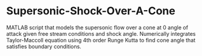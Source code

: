 # Supersonic-Shock-Over-A-Cone
MATLAB script that models the supersonic flow over a cone at 0 angle of attack given free stream conditions and shock angle. Numerically integrates Taylor-Maccoll equation using 4th order Runge Kutta to find cone angle that satisfies boundary conditions.
